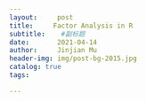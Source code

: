 ```yaml
---
layout:     post   				    
title:     Factor Analysis in R				
subtitle:    #副标题
date:       2021-04-14 			
author:     Jinjian Mu				
header-img: img/post-bg-2015.jpg 
catalog: true 						
tags:							

---
```

